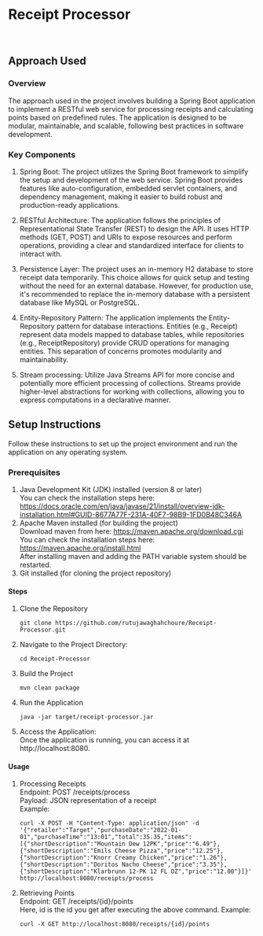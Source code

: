 # Receipt Processor<br>
<br>

## Approach Used
### Overview
The approach used in the project involves building a Spring Boot application to implement a RESTful web service for processing receipts and calculating points based on predefined rules. 
The application is designed to be modular, maintainable, and scalable, following best practices in software development.

### Key Components<br>
1. Spring Boot: The project utilizes the Spring Boot framework to simplify the setup and development of the web service. Spring Boot provides features like auto-configuration, embedded servlet containers, and dependency management, making it easier to build robust and production-ready applications.<br>

2. RESTful Architecture: The application follows the principles of Representational State Transfer (REST) to design the API. It uses HTTP methods (GET, POST) and URIs to expose resources and perform operations, providing a clear and standardized interface for clients to interact with.<br>

3. Persistence Layer: The project uses an in-memory H2 database to store receipt data temporarily. This choice allows for quick setup and testing without the need for an external database. However, for production use, it's recommended to replace the in-memory database with a persistent database like MySQL or PostgreSQL.<br>

4. Entity-Repository Pattern: The application implements the Entity-Repository pattern for database interactions. Entities (e.g., Receipt) represent data models mapped to database tables, while repositories (e.g., ReceiptRepository) provide CRUD operations for managing entities. This separation of concerns promotes modularity and maintainability.<br>

5. Stream processing: Utilize Java Streams API for more concise and potentially more efficient processing of collections. Streams provide higher-level abstractions for working with collections, allowing you to express computations in a declarative manner.<br>


## Setup Instructions
Follow these instructions to set up the project environment and run the application on any operating system.

### Prerequisites
1. Java Development Kit (JDK) installed (version 8 or later)<br>
   You can check the installation steps here: https://docs.oracle.com/en/java/javase/21/install/overview-jdk-installation.html#GUID-8677A77F-231A-40F7-98B9-1FD0B48C346A
2. Apache Maven installed (for building the project)<br>
   Download maven from here: https://maven.apache.org/download.cgi <br>
   You can check the installation steps here: https://maven.apache.org/install.html <br>
   After installing maven and adding the PATH variable system should be restarted. <br>
5. Git installed (for cloning the project repository) <br>


#### Steps
1. Clone the Repository
   ```
   git clone https://github.com/rutujawaghahchoure/Receipt-Processor.git
   ```
2. Navigate to the Project Directory:
   ```
   cd Receipt-Processor
   ```
3. Build the Project
   ```
   mvn clean package
   ```

4. Run the Application
   ```
   java -jar target/receipt-processor.jar
   ```

6. Access the Application:<br>
   Once the application is running, you can access it at http://localhost:8080.

#### Usage
1. Processing Receipts<br>
    Endpoint: POST /receipts/process<br>
   Payload: JSON representation of a receipt<br>
   Example:
   ```
   curl -X POST -H "Content-Type: application/json" -d '{"retailer":"Target","purchaseDate":"2022-01-01","purchaseTime":"13:01","total":35.35,"items":[{"shortDescription":"Mountain Dew 12PK","price":"6.49"},{"shortDescription":"Emils Cheese Pizza","price":"12.25"},{"shortDescription":"Knorr Creamy Chicken","price":"1.26"},{"shortDescription":"Doritos Nacho Cheese","price":"3.35"},{"shortDescription":"Klarbrunn 12-PK 12 FL OZ","price":"12.00"}]}' http://localhost:8080/receipts/process
   ```

2. Retrieving Points<br>
   Endpoint: GET /receipts/{id}/points<br>
   Here, id is the id you get after executing the above command.
   Example:
   ```
   curl -X GET http://localhost:8080/receipts/{id}/points
   ```
